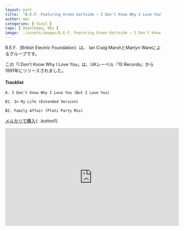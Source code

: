 ```yaml
---
layout: post
title:  "B.E.F. Featuring Green Gartside – I Don't Know Why I Love You"
author: mmr
categories: [ Vinyl ]
tags: [ Downtempo, 90s ]
image: ../assets/images/B.E.F. Featuring Green Gartside – I Don't Know Why I Love You.jpg
---
```


B.E.F.（British Electric Foundation）は、	Ian Craig MarshとMartyn Wareによるグループです。

この「I Don't Know Why I Love You」は、UKレーベル『10 Records』から1991年にリリースされました。

#### Tracklist
```md
A. I Don't Know Why I Love You (But I Love You)

B1. In My Life (Extended Version)

B2. Family Affair (Plati Party Mix)
```

[メルカリで購入](https://jp.mercari.com/item/m50800315242?afid=6142608987){: .button1}


<iframe width="560" height="315" src="https://www.youtube.com/embed/-Alovg32ZbQ?si=oP2TuMPFpnStQw-O" title="YouTube video player" frameborder="0" allow="accelerometer; autoplay; clipboard-write; encrypted-media; gyroscope; picture-in-picture; web-share" referrerpolicy="strict-origin-when-cross-origin" allowfullscreen></iframe>
